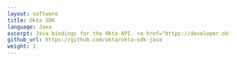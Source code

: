 ```yaml
---
layout: software
title: Okta SDK
language: Java
excerpt: Java bindings for the Okta API. <a href="https://developer.okta.com/okta-sdk-java/apidocs/">Documentation here</a>.
github_url: https://github.com/okta/okta-sdk-java
weight: 1
---
```



